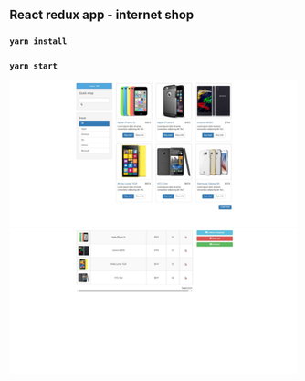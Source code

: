 
## React redux app - internet shop

### `yarn install`
### `yarn start`

![Image alt](https://github.com/EvgeniyBudaev/internet-shop-react-redux/raw/master/public/images/readme1.jpg)
![Image alt](https://github.com/EvgeniyBudaev/internet-shop-react-redux/raw/master/public/images/readme2.jpg)